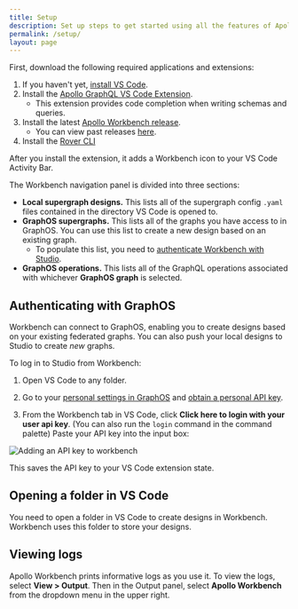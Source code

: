 ```yaml
---
title: Setup
description: Set up steps to get started using all the features of Apollo Workbench
permalink: /setup/
layout: page
---
```


First, download the following required applications and extensions:

1. If you haven't yet, [install VS Code](https://code.visualstudio.com/download).
2. Install the [Apollo GraphQL VS Code Extension](https://marketplace.visualstudio.com/items?itemName=apollographql.vscode-apollo).
   - This extension provides code completion when writing schemas and queries.
3. Install the latest [Apollo Workbench release](https://marketplace.visualstudio.com/items?itemName=apollographql.apollo-workbench).
   - You can view past releases [here](https://github.com/apollographql/apollo-workbench-vscode/releases).
4. Install the [Rover CLI](https://www.apollographql.com/docs/rover/getting-started)

After you install the extension, it adds a Workbench icon to your VS Code Activity Bar.

The Workbench navigation panel is divided into three sections:

- **Local supergraph designs.** This lists all of the supergraph config `.yaml` files contained in the directory VS Code is opened to.
- **GraphOS supergraphs.** This lists all of the graphs you have access to in GraphOS. You can use this list to create a new design based on an existing graph.
  - To populate this list, you need to [authenticate Workbench with Studio](#authenticating-with-graphos).
- **GraphOS operations.** This lists all of the GraphQL operations associated with whichever **GraphOS graph** is selected.

## Authenticating with GraphOS

Workbench can connect to GraphOS, enabling you to create designs based on your existing federated graphs. You can also push your local designs to Studio to create _new_ graphs.

To log in to Studio from Workbench:

1. Open VS Code to any folder.

2. Go to your [personal settings in GraphOS](https://studio.apollographql.com/user-settings) and [obtain a personal API key](https://www.apollographql.com/docs/studio/api-keys/#personal-api-keys).

3. From the Workbench tab in VS Code, click **Click here to login with your user api key**. (You can also run the `login` command in the command palette) Paste your API key into the input box:

<img class="screenshot" src="../images/add-api-key.png" alt="Adding an API key to workbench" />

This saves the API key to your VS Code extension state.

## Opening a folder in VS Code

You need to open a folder in VS Code to create designs in Workbench. Workbench uses this folder to store your designs.

## Viewing logs

Apollo Workbench prints informative logs as you use it. To view the logs, select **View > Output**. Then in the Output panel, select **Apollo Workbench** from the dropdown menu in the upper right.
